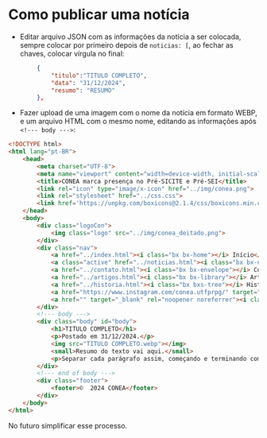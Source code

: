 # Como publicar uma notícia

- Editar arquivo JSON com as informações da notícia a ser colocada, sempre colocar por primeiro depois de `noticias: [`, ao fechar as chaves, colocar vírgula no final:
```json
    	{
			"titulo":"TITULO COMPLETO",
			"data": "31/12/2024",
			"resumo": "RESUMO"
		},
```

- Fazer upload de uma imagem com o nome da notícia em formato WEBP, e um arquivo HTML com o mesmo nome, editando as informações após `<!--- body --->`:

```html
<!DOCTYPE html>
<html lang="pt-BR">
	<head>
		<meta charset="UTF-8">
		<meta name="viewport" content="width=device-width, initial-scale=1.0">
		<title>CONEA marca presença no Pré-SICITE e Pré-SEI</title>
		<link rel="icon" type="image/x-icon" href="../img/conea.png">
		<link rel="stylesheet" href="../css.css">
		<link href='https://unpkg.com/boxicons@2.1.4/css/boxicons.min.css' rel='stylesheet'>
	</head>
	<body>
		<div class="logoCon">
			<img class="logo" src="../img/conea_deitado.png">
		</div>
		<div class="nav">
			<a href="../index.html"><i class="bx bx-home"></i> Início</a>
			<a class="active" href="../noticias.html"><i class="bx bx-news"></i> Notícias</a>
			<a href="../contato.html"><i class="bx bx-envelope"></i> Contato</a>
			<a href="../artigos.html"><i class="bx bx-library"></i> Artigos</a>
			<a href="../historia.html"><i class="bx bxs-tree"></i> História</a>
			<a href="https://www.instagram.com/conea.utfprpg/" target="_blank" rel="noopener noreferrer"><i class="bx bxl-instagram"></i></a>
			<a href="" target="_blank" rel="noopener noreferrer"><i class="bx bxl-facebook"></i></a>
		</div> 
		<!--- body --->
		<div class="body" id="body">
			<h1>TITULO COMPLETO</h1>
			<p>Postado em 31/12/2024.</p>
			<img src="TITULO COMPLETO.webp"></img>
			<small>Resumo do texto vai aqui.</small>
			<p>Separar cada parágrafo assim, começando e terminando com as tags P</p>
		</div>
		<!--- end of body --->
		<div class="footer">
			<footer>©  2024 CONEA</footer>
		</div>
	</body>
</html>
```

No futuro simplificar esse processo.
